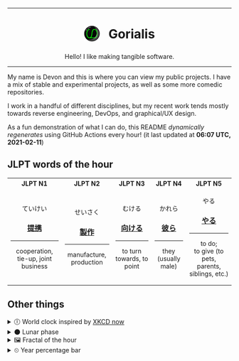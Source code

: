 ***

<h1 align="center">
<sub>
    <img src="readme/resources/avatar.png" height="36">
</sub>
&nbsp;
Gorialis
</h1>
<p align="center">
Hello! I like making tangible software.
</p>

***

My name is Devon and this is where you can view my public projects. I have a mix of stable and experimental projects, as well as some more comedic repositories.

I work in a handful of different disciplines, but my recent work tends mostly towards reverse engineering, DevOps, and graphical/UX design.

As a fun demonstration of what I can do, this README *dynamically regenerates* using GitHub Actions every hour! (it last updated at **06:07 UTC, 2021-02-11**)

<h2>JLPT words of the hour</h2>
<table>
    <tr>
        <th>JLPT N1</th>
        <th>JLPT N2</th>
        <th>JLPT N3</th>
        <th>JLPT N4</th>
        <th>JLPT N5</th>
    </tr>
    <tr>
        <td>
            <p align="center">ていけい</p>
            <h3 align="center"><b><a href="https://jisho.org/search/%E6%8F%90%E6%90%BA">提携</a></b></h3>
            <hr>
            <p align="center">cooperation,<wbr> tie-up,<wbr> joint business</p>
        </td>
        <td>
            <p align="center">せいさく</p>
            <h3 align="center"><b><a href="https://jisho.org/search/%E8%A3%BD%E4%BD%9C">製作</a></b></h3>
            <hr>
            <p align="center">manufacture,<wbr> production</p>
        </td>
        <td>
            <p align="center">むける</p>
            <h3 align="center"><b><a href="https://jisho.org/search/%E5%90%91%E3%81%91%E3%82%8B">向ける</a></b></h3>
            <hr>
            <p align="center">to turn towards,<wbr> to point</p>
        </td>
        <td>
            <p align="center">かれら</p>
            <h3 align="center"><b><a href="https://jisho.org/search/%E5%BD%BC%E3%82%89">彼ら</a></b></h3>
            <hr>
            <p align="center">they (usually male)</p>
        </td>
        <td>
            <p align="center">やる</p>
            <h3 align="center"><b><a href="https://jisho.org/search/%E3%82%84%E3%82%8B">やる</a></b></h3>
            <hr>
            <p align="center">to do;<br> to give (to pets,<wbr> parents,<wbr> siblings,<wbr> etc.)</p>
        </td>
    </tr>
</table>

<h2>Other things</h2>
<details>
<summary>🕕  World clock inspired by <a href="https://xkcd.com/now">XKCD now</a></summary>

> <img src="generated/now.png" width="512">

</details>
<details>
<summary>🌑 Lunar phase</summary>

The moon is approximately 0.40% through its phase (New Moon).

</details>
<details>
<summary>&#x1f5bc; Fractal of the hour</summary>

> <img src="generated/fractal.png" width="512">

</details>
<details>
<summary>&#x23f2; Year percentage bar</summary>
<pre><code>2021 [██▁▁▁▁▁▁▁▁▁▁▁▁▁▁▁▁▁▁] 11.30%</code></pre>
</details>
